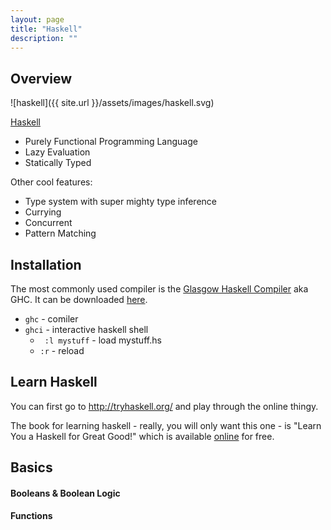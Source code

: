 ```yaml
---
layout: page
title: "Haskell"
description: ""
---
```




## Overview


![haskell]({{ site.url }}/assets/images/haskell.svg)
<style>
img[alt="haskell"] { 
  max-width:  120px; 
  display: block;
}
</style>
[Haskell](https://www.haskell.org/)



* Purely Functional Programming Language
* Lazy Evaluation
* Statically Typed

Other cool features:

* Type system with super mighty type inference
* Currying
* Concurrent
* Pattern Matching


## Installation

The most commonly used compiler is the [Glasgow Haskell Compiler](https://en.wikipedia.org/wiki/Glasgow_Haskell_Compiler) aka GHC. It can be downloaded [here](https://www.haskell.org/ghc/).

* ``` ghc ``` - comiler
* ``` ghci ``` - interactive haskell shell
  * ```  :l mystuff ``` - load mystuff.hs
  * ``` :r ``` - reload


## Learn Haskell

You can first go to <http://tryhaskell.org/> and play through the online thingy.

The book for learning haskell - really, you will only want this one - is "Learn You a Haskell for Great Good!" which is available [online](http://learnyouahaskell.com/chapters) for free.



## Basics

#### Booleans & Boolean Logic


#### Functions



